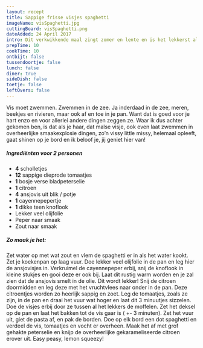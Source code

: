 ```yaml
---
layout: recept
title: Sappige frisse visjes spaghetti
imageName: visSpaghetti.jpg
cuttingBoard: visSpaghetti.png
dateAdded: 24 April 2017
intro: Dit verkwikkende maal zingt zomer en lente en is het lekkerst al dente. Easy peasy, lemon squeezy!
prepTime: 10
cookTime: 10
ontbijt: false
tussendoortje: false
lunch: false
diner: true
sideDish: false
toetje: false
leftOvers: false
---
```


Vis moet zwemmen. Zwemmen in de zee. Ja inderdaad in de zee, meren, beekjes en rivieren, maar ook af en toe in je pan. Want dat is goed voor je hart enzo en voor allerlei andere dingen zeggen ze. Waar ik dus achter gekomen ben, is dat als je haar, dat malse visje, ook even laat zwemmen in overheerlijke smaakexplosie dingen, zo’n vissy little missy, helemaal opleeft, gaat shinen op je bord en ik beloof je, jij geniet hier van!

##### Ingrediënten voor <span class="personen">2</span> personen
* <b>4</b> scholletjes
* <b>12</b> sappige dieprode tomaatjes
* <b>1</b> bosje verse bladpeterselie
* <b>1</b> citroen
* <b>4</b> ansjovis uit blik / potje
* <b>1</b> cayennepepertje
* <b>1</b> dikke teen knoflook
* Lekker veel olijfolie
* Peper naar smaak
* Zout naar smaak

##### Zo maak je het:
Zet water op met wat zout en vlem de spaghetti er in als het water kookt.
Zet je koekenpan op laag vuur. Doe lekker veel olijfolie in de pan en leg hier de ansjovisjes in. Verkruimel de cayennepeper erbij, snij de knoflook in kleine stukjes en gooi deze er ook bij. Laat dit rustig warm worden en je zal zien dat de ansjovis smelt in de olie. Dit wordt lekker!
Snij de citroen doormidden en leg deze met het vruchtvlees naar onder in de pan. Deze citroentjes worden zo heerlijk sappig en zoet.
Leg de tomaatjes, zoals ze zijn, in de pan en draai het vuur wat hoger en laat dit 3 minuutjes sizzelen.
Doe de visjes erbij door ze tussen al het lekkers de moffelen. Zet het deksel op de pan en laat het bakken tot de vis gaar is ( +- 3 minuten).
Zet het vuur uit, giet de pasta af, en pak de borden. Doe op elk bord een dot spaghetti en verdeel de vis, tomaatjes en vocht er overheen. Maak het af met grof gehakte peterselie en knijp de overheerlijke gekarameliseerde citroen erover uit. Easy peasy, lemon squeezy!
